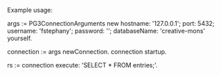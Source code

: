 Example usage:

args := PG3ConnectionArguments new
  hostname: '127.0.0.1';
  port: 5432;
  username: 'fstephany';
  password: '';
  databaseName: 'creative-mons'
  yourself.
 
connection := args newConnection.
connection startup.

rs := connection execute: 'SELECT * FROM entries;'.